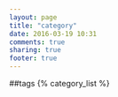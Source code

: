 ```yaml
---
layout: page
title: "category"
date: 2016-03-19 10:31
comments: true
sharing: true
footer: true
---
```


##tags
{% category_list %}

